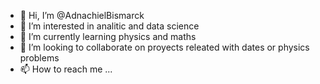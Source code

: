 - 👋 Hi, I’m @AdnachielBismarck
- 👀 I’m interested in analitic and data science
- 🌱 I’m currently learning physics and maths
- 💞️ I’m looking to collaborate on proyects releated with dates or physics problems
- 📫 How to reach me ...

<!---
AdnachielBismarck/AdnachielBismarck is a ✨ special ✨ repository because its `README.md` (this file) appears on your GitHub profile.
You can click the Preview link to take a look at your changes.
--->
